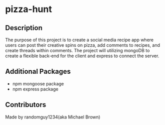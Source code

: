 # pizza-hunt

## Description
The purpose of this project is to create a social media recipe app where users can 
post their creative spins on pizza, add comments to recipes, and create threads 
within comments. The project will utilizing mongoDB to create a flexible back-end 
for the client and express to connect the server.

## Additional Packages
- npm mongoose package
- npm express package

## Contributors
Made by randomguy1234(aka Michael Brown)